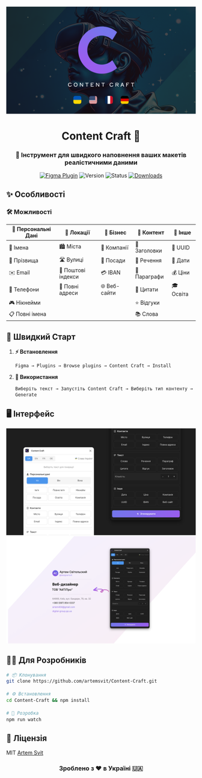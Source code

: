 <div align="center">

![Content Craft Cover](Cover.png)

# Content Craft 🎨

### 🚀 Інструмент для швидкого наповнення ваших макетів реалістичними даними

[![Figma Plugin](https://img.shields.io/badge/Figma-Plugin-FF69B4?style=for-the-badge&logo=figma)](https://www.figma.com/community/plugin/1463946490049005195/content-craft)
![Version](https://img.shields.io/badge/version-11.0.0-blue?style=for-the-badge)
![Status](https://img.shields.io/badge/status-active-success?style=for-the-badge)
[![Downloads](https://img.shields.io/badge/downloads-1k+-green?style=for-the-badge)](https://www.figma.com/community/plugin/1463946490049005195/content-craft)

</div>

## ✨ Особливості

### 🛠️ Можливості

| 👤 Персональні Дані | 📍 Локації | 💼 Бізнес | 📝 Контент | 🔧 Інше |
|-------------------|-----------|-----------|------------|---------|
| 👱 Імена | 🏙️ Міста | 🏢 Компанії | 📰 Заголовки | 🔑 UUID |
| 👥 Прізвища | 🛣️ Вулиці | 👔 Посади | 📄 Речення | 📅 Дати |
| ✉️ Email | 📮 Поштові індекси | 💳 IBAN | 📑 Параграфи | 💰 Ціни |
| 📱 Телефони | 📍 Повні адреси | 🌐 Веб-сайти | 💭 Цитати | 🎓 Освіта |
| 🎮 Нікнейми | | | ⭐ Відгуки | |
| 📋 Повні імена | | | 📚 Слова | |

## 🚀 Швидкий Старт

1. **⚡ Встановлення**
   ```
   Figma → Plugins → Browse plugins → Content Craft → Install
   ```

2. **🎯 Використання**
   ```
   Виберіть текст → Запустіть Content Craft → Виберіть тип контенту → Generate
   ```

## 🖥️ Інтерфейс

![Content Craft Interface](Cover2.png)
![Content Craft Interface](Cover3.png)

## 👨‍💻 Для Розробників

```bash
# 📦 Клонування
git clone https://github.com/artemsvit/Content-Craft.git

# ⚙️ Встановлення
cd Content-Craft && npm install

# 🔧 Розробка
npm run watch
```

## 📄 Ліцензія

MIT [Artem Svit](https://github.com/artemsvit)

<div align="center">

### Зроблено з ❤️ в Україні 🇺🇦

</div>
